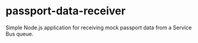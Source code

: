 # passport-data-receiver
Simple Node.js application for receiving mock passport data from a Service Bus queue.
